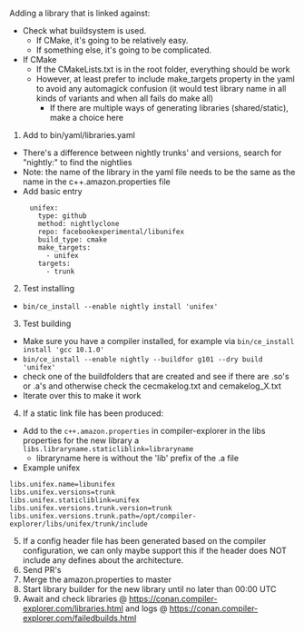 Adding a library that is linked against:

- Check what buildsystem is used.
  - If CMake, it's going to be relatively easy.
  - If something else, it's going to be complicated.
- If CMake
  - If the CMakeLists.txt is in the root folder, everything should be work
  - However, at least prefer to include make_targets property in the yaml to avoid any automagick confusion (it would test library name in all kinds of variants and when all fails do make all)
    - If there are multiple ways of generating libraries (shared/static), make a choice here

1. Add to bin/yaml/libraries.yaml
 - There's a difference between nightly trunks' and versions, search for "nightly:" to find the nightlies
 - Note: the name of the library in the yaml file needs to be the same as the name in the c++.amazon.properties file
 - Add basic entry
 ```
      unifex:
        type: github
        method: nightlyclone
        repo: facebookexperimental/libunifex
        build_type: cmake
        make_targets:
          - unifex
        targets:
          - trunk
```
2. Test installing
 - `bin/ce_install --enable nightly install 'unifex'`
3. Test building
 - Make sure you have a compiler installed, for example via `bin/ce_install install 'gcc 10.1.0'`
 - `bin/ce_install --enable nightly --buildfor g101 --dry build 'unifex'`
 - check one of the buildfolders that are created and see if there are .so's or .a's and otherwise check the cecmakelog.txt and cemakelog_X.txt
 - Iterate over this to make it work
4. If a static link file has been produced:
 - Add to the `c++.amazon.properties` in compiler-explorer in the libs properties for the new library a `libs.libraryname.staticliblink=libraryname`
   - libraryname here is without the 'lib' prefix of the .a file
 - Example unifex
```
libs.unifex.name=libunifex
libs.unifex.versions=trunk
libs.unifex.staticliblink=unifex
libs.unifex.versions.trunk.version=trunk
libs.unifex.versions.trunk.path=/opt/compiler-explorer/libs/unifex/trunk/include
```
5. If a config header file has been generated based on the compiler configuration, we can only maybe support this if the header does NOT include any defines about the architecture.
6. Send PR's
7. Merge the amazon.properties to master
8. Start library builder for the new library until no later than 00:00 UTC
9. Await and check libraries @ https://conan.compiler-explorer.com/libraries.html and logs @ https://conan.compiler-explorer.com/failedbuilds.html

